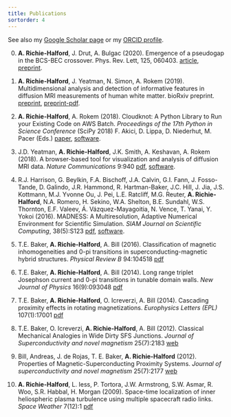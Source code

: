 ```yaml
---
title: Publications
sortorder: 4
---
```


See also my 
<a href="https://scholar.google.com/citations?hl=en&user=Jy76il8AAAAJ"
   target="_blank"
   rel="noopener noreferrer">Google Scholar page</a> or my 
<a href="https://orcid.org/0000-0001-9276-9084"
   target="_blank"
   rel="noopener noreferrer">ORCID profile</a>.

0. **A. Richie-Halford**, J. Drut, A. Bulgac (2020). Emergence
   of a pseudogap in the BCS-BEC crossover. Phys. Rev. Lett, 125,
   060403.
   <a href="https://doi.org/10.1103/PhysRevLett.125.060403"
      target="_blank"
      rel="noopener noreferrer">article</a>,
   <a href="https://arxiv.org/abs/2004.05014"
      target="_blank"
      rel="noopener noreferrer">preprint</a>.

0. **A. Richie-Halford**, J. Yeatman, N. Simon, A. Rokem (2019).
   Multidimensional analysis and detection of informative features in
   diffusion MRI measurements of human white matter. bioRxiv preprint.
   <a href="https://doi.org/10.1101/2019.12.19.882928"
      target="_blank"
      rel="noopener noreferrer">preprint</a>,
   <a href="https://www.biorxiv.org/content/10.1101/2019.12.19.882928v1.full.pdf"
      target="_blank"
      rel="noopener noreferrer">preprint-pdf</a>.

0. **A. Richie-Halford**, A. Rokem (2018). Cloudknot: A
   Python Library to Run your Existing Code on AWS Batch.
   *Proceedings of the 17th Python in Science Conference* (SciPy
   2018) F. Akici, D. Lippa, D. Niederhut, M. Pacer (Eds.)
   <a href="http://conference.scipy.org/proceedings/scipy2018/adam_richie-halford.html"
      target="_blank"
      rel="noopener noreferrer">paper</a>,
   <a href="https://richford.github.io/cloudknot/"
      target="_blank"
      rel="noopener noreferrer">software</a>.

0. J.D. Yeatman, **A. Richie-Halford**, J.K. Smith, A. Keshavan, A.
   Rokem (2018). A browser-based tool for visualization and analysis of
   diffusion MRI data. *Nature Communications* 9:940
   <a href="https://www.nature.com/articles/s41467-018-03297-7"
      target="_blank"
      rel="noopener noreferrer">pdf</a>,
   <a href="https://github.com/yeatmanlab/AFQ-Browser"
      target="_blank"
      rel="noopener noreferrer">software</a>.

0. R.J. Harrison, G. Beylkin, F.A. Bischoff, J.A. Calvin, G.I. Fann, J.
   Fosso-Tande, D. Galindo, J.R. Hammond, R. Hartman-Baker, J.C. Hill,
   J. Jia, J.S. Kottmann, M.J. Yvonne Ou, J. Pei, L.E. Ratcliff, M.G.
   Reuter, **A. Richie-Halford**, N.A. Romero, H. Sekino, W.A. Shelton,
   B.E. Sundahl, W.S. Thornton, E.F. Valeev, Á. Vázquez-Mayagoitia,
   N. Vence, T. Yanai, Y. Yokoi (2016). MADNESS: A Multiresolution,
   Adaptive Numerical Environment for Scientific Simulation. *SIAM
   Journal on Scientific Computing*, 38(5):S123
   <a href="https://epubs.siam.org/doi/pdf/10.1137/15M1026171"
      target="_blank"
      rel="noopener noreferrer">pdf</a>,
   <a href="https://github.com/m-a-d-n-e-s-s/madness"
      target="_blank"
      rel="noopener noreferrer">software</a>.

0. T.E. Baker, **A. Richie-Halford**, A. Bill (2016).
   Classification of magnetic inhomogeneities and 0-pi transitions in
   superconducting-magnetic hybrid structures. *Physical Review B*
   94:104518
   <a href="https://link.aps.org/pdf/10.1103/PhysRevB.94.104518"
      target="_blank"
      rel="noopener noreferrer">pdf</a>

0. T.E. Baker, **A. Richie-Halford**, A. Bill (2014). Long range triplet
   Josephson current and 0-pi transitions in tunable domain walls. *New
   Journal of Physics* 16(9):093048
   <a href="http://iopscience.iop.org/article/10.1088/1367-2630/16/9/093048/pdf"
      target="_blank"
      rel="noopener noreferrer">pdf</a>

0. T.E. Baker, **A. Richie-Halford**, O. Icreverzi, A. Bill
   (2014). Cascading proximity effects in rotating magnetizations.
   *Europhysics Letters (EPL)* 107(1):17001
   <a href="https://arxiv.org/pdf/1403.4149"
      target="_blank"
      rel="noopener noreferrer">pdf</a>

0. T.E. Baker, O. Icreverzi, **A. Richie-Halford**, A. Bill (2012).
   Classical Mechanical Analogies in Wide Dirty SFS Junctions. *Journal of
   Superconductivity and novel magnetism* 25(7):2183
   <a href="https://link.springer.com/article/10.1007/s10948-012-1646-6"
      target="_blank"
      rel="noopener noreferrer">web</a>

0. Bill, Andreas, J. de Rojas, T. E. Baker, **A. Richie-Halford**
   (2012). Properties of Magnetic-Superconducting Proximity Systems.
   *Journal of superconductivity and novel magnetism* 25(7):2177
   <a href="https://link.springer.com/article/10.1007/s10948-012-1659-1"
      target="_blank"
      rel="noopener noreferrer">web</a>

0. **A. Richie-Halford**, L. Iess, P. Tortora, J.W. Armstrong, S.W.
   Asmar, R. Woo, S.R. Habbal, H. Morgan (2009). Space-time localization
   of inner heliospheric plasma turbulence using multiple spacecraft
   radio links. *Space Weather* 7(12):1
   <a href="https://onlinelibrary.wiley.com/doi/pdf/10.1029/2009SW000499"
      target="_blank"
      rel="noopener noreferrer">pdf</a>
